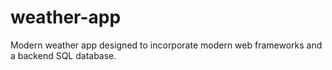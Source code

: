 # weather-app
Modern weather app designed to incorporate modern web frameworks and a backend SQL database.
